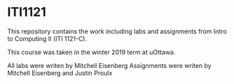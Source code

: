 # ITI1121
This repository contains the work including labs and assignments from Intro to Computing II (ITI 1121-C).

This course was taken in the winter 2019 term at uOttawa.

All labs were writen by Mitchell Eisenberg
Assignments were writen by Mitchell Eisenberg and Justin Proulx
